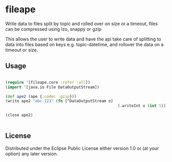 # fileape

Write data to files split by topic and rolled over on size or a timeout, files can be compressed using lzo, snappy or gzip 

This allows the user to write data and have the api take care of splitting to data into files based on keys e.g. topic-datetime, and rollover the data
on a timeout or size.

## Usage


```clojure

(require '[fileape.core :refer :all])
(import '[java.io File DataOutputStream])

(def ape2 (ape {:codec :gzip}))
(write ape2 "abc-123" (fn [^DataOutputStream o] 
                                                 (.writeInt o (int 1))))

(close ape2)
               
```

## License


Distributed under the Eclipse Public License either version 1.0 or (at
your option) any later version.
